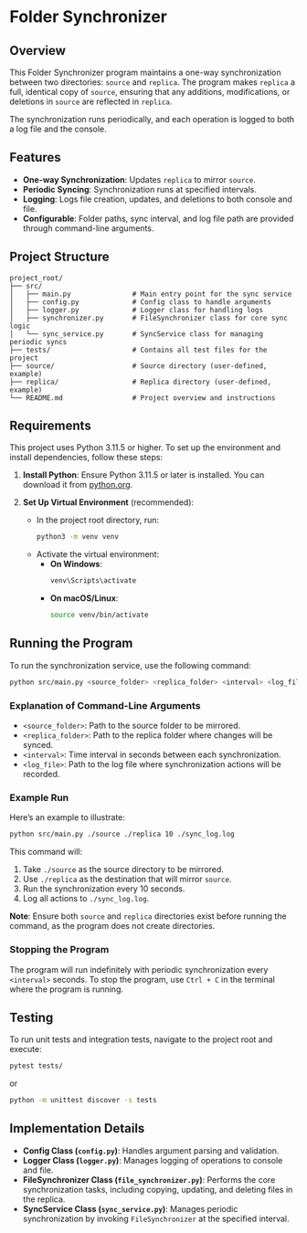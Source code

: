# Folder Synchronizer

## Overview

This Folder Synchronizer program maintains a one-way synchronization between two directories: `source` and `replica`. The program makes `replica` a full, identical copy of `source`, ensuring that any additions, modifications, or deletions in `source` are reflected in `replica`.

The synchronization runs periodically, and each operation is logged to both a log file and the console.

## Features

- **One-way Synchronization**: Updates `replica` to mirror `source`.
- **Periodic Syncing**: Synchronization runs at specified intervals.
- **Logging**: Logs file creation, updates, and deletions to both console and file.
- **Configurable**: Folder paths, sync interval, and log file path are provided through command-line arguments.

## Project Structure

```plaintext
project_root/
├── src/
│   ├── main.py               # Main entry point for the sync service
│   ├── config.py             # Config class to handle arguments
│   ├── logger.py             # Logger class for handling logs
│   ├── synchronizer.py       # FileSynchronizer class for core sync logic
│   └── sync_service.py       # SyncService class for managing periodic syncs
├── tests/                    # Contains all test files for the project
├── source/                   # Source directory (user-defined, example)
├── replica/                  # Replica directory (user-defined, example)
└── README.md                 # Project overview and instructions
```

## Requirements

This project uses Python 3.11.5 or higher. To set up the environment and install dependencies, follow these steps:

1. **Install Python**: Ensure Python 3.11.5 or later is installed. You can download it from [python.org](https://www.python.org/downloads/).

2. **Set Up Virtual Environment** (recommended):
   - In the project root directory, run:
     ```bash
     python3 -m venv venv
     ```
   - Activate the virtual environment:
     - **On Windows**:
       ```bash
       venv\Scripts\activate
       ```
     - **On macOS/Linux**:
       ```bash
       source venv/bin/activate
       ```

## Running the Program

To run the synchronization service, use the following command:

```bash
python src/main.py <source_folder> <replica_folder> <interval> <log_file>
```

### Explanation of Command-Line Arguments

- `<source_folder>`: Path to the source folder to be mirrored.
- `<replica_folder>`: Path to the replica folder where changes will be synced.
- `<interval>`: Time interval in seconds between each synchronization.
- `<log_file>`: Path to the log file where synchronization actions will be recorded.

### Example Run

Here’s an example to illustrate:

```bash
python src/main.py ./source ./replica 10 ./sync_log.log
```

This command will:
1. Take `./source` as the source directory to be mirrored.
2. Use `./replica` as the destination that will mirror `source`.
3. Run the synchronization every 10 seconds.
4. Log all actions to `./sync_log.log`.

**Note**: Ensure both `source` and `replica` directories exist before running the command, as the program does not create directories.

### Stopping the Program

The program will run indefinitely with periodic synchronization every `<interval>` seconds. To stop the program, use `Ctrl + C` in the terminal where the program is running.

## Testing

To run unit tests and integration tests, navigate to the project root and execute:

```bash
pytest tests/
```

or

```bash
python -m unittest discover -s tests
```

## Implementation Details

- **Config Class (`config.py`)**: Handles argument parsing and validation.
- **Logger Class (`logger.py`)**: Manages logging of operations to console and file.
- **FileSynchronizer Class (`file_synchronizer.py`)**: Performs the core synchronization tasks, including copying, updating, and deleting files in the replica.
- **SyncService Class (`sync_service.py`)**: Manages periodic synchronization by invoking `FileSynchronizer` at the specified interval.